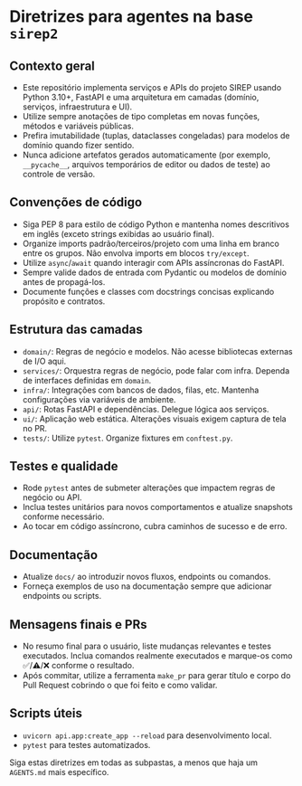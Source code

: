 # Diretrizes para agentes na base `sirep2`

## Contexto geral
- Este repositório implementa serviços e APIs do projeto SIREP usando Python 3.10+, FastAPI e uma arquitetura em camadas (domínio, serviços, infraestrutura e UI).
- Utilize sempre anotações de tipo completas em novas funções, métodos e variáveis públicas.
- Prefira imutabilidade (tuplas, dataclasses congeladas) para modelos de domínio quando fizer sentido.
- Nunca adicione artefatos gerados automaticamente (por exemplo, `__pycache__`, arquivos temporários de editor ou dados de teste) ao controle de versão.

## Convenções de código
- Siga PEP 8 para estilo de código Python e mantenha nomes descritivos em inglês (exceto strings exibidas ao usuário final).
- Organize imports padrão/terceiros/projeto com uma linha em branco entre os grupos. Não envolva imports em blocos `try/except`.
- Utilize `async`/`await` quando interagir com APIs assíncronas do FastAPI.
- Sempre valide dados de entrada com Pydantic ou modelos de domínio antes de propagá-los.
- Documente funções e classes com docstrings concisas explicando propósito e contratos.

## Estrutura das camadas
- `domain/`: Regras de negócio e modelos. Não acesse bibliotecas externas de I/O aqui.
- `services/`: Orquestra regras de negócio, pode falar com infra. Dependa de interfaces definidas em `domain`.
- `infra/`: Integrações com bancos de dados, filas, etc. Mantenha configurações via variáveis de ambiente.
- `api/`: Rotas FastAPI e dependências. Delegue lógica aos serviços.
- `ui/`: Aplicação web estática. Alterações visuais exigem captura de tela no PR.
- `tests/`: Utilize `pytest`. Organize fixtures em `conftest.py`.

## Testes e qualidade
- Rode `pytest` antes de submeter alterações que impactem regras de negócio ou API.
- Inclua testes unitários para novos comportamentos e atualize snapshots conforme necessário.
- Ao tocar em código assíncrono, cubra caminhos de sucesso e de erro.

## Documentação
- Atualize `docs/` ao introduzir novos fluxos, endpoints ou comandos.
- Forneça exemplos de uso na documentação sempre que adicionar endpoints ou scripts.

## Mensagens finais e PRs
- No resumo final para o usuário, liste mudanças relevantes e testes executados. Inclua comandos realmente executados e marque-os como ✅/⚠️/❌ conforme o resultado.
- Após commitar, utilize a ferramenta `make_pr` para gerar título e corpo do Pull Request cobrindo o que foi feito e como validar.

## Scripts úteis
- `uvicorn api.app:create_app --reload` para desenvolvimento local.
- `pytest` para testes automatizados.

Siga estas diretrizes em todas as subpastas, a menos que haja um `AGENTS.md` mais específico.
